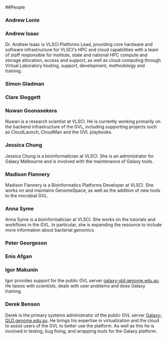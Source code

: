 ##People

### Andrew Lonie

### Andrew Isaac

Dr. Andrew Isaac is VLSCI Platforms Lead, providing core hardware and software infrastructure for VLSCI's HPC and cloud capabilities with a team of staff responsible for institute, state and national HPC compute and storage allocation, access and support, as well as cloud computing through Virtual Laboratory hosting, support, development, methodology and training.

### Simon Gladman

### Clare Sloggett

### Nuwan Goonasekera

Nuwan is a research scientist at VLSCI. He is currently working primarily on the backend infrastructure of the GVL, including supporting projects such as CloudLaunch, CloudMan and the GVL playbooks.

### Jessica Chung

Jessica Chung is a bioinformatician at VLSCI. She is an administrator for Galaxy Melbourne and is involved with the maintenance of Galaxy tools.

### Madison Flannery

Madison Flannery is a Bioinformatics Platforms Developer at VLSCI. She works on and maintains GenomeSpace, as well as the addition of new tools to the microbial GVL.

### Anna Syme

Anna Syme is a bioinformatician at VLSCI. She works on the tutorials and workflows in the GVL. In particular, she is expanding the resource to include more information about bacterial genomics.

### Peter Georgeson

### Enis Afgan

### Igor Makunin

Igor provides support for the public GVL server [galaxy-qld.genome.edu.au](http://galaxy-qld.genome.edu.au). He liaises with scientists, deals with user problems and does Galaxy training.

### Derek Benson

Derek is the primary systems administrator of the public GVL server [Galaxy-QLD.genome.edu.au](http://galaxy-qld.genome.edu.au). He brings his expertise in virtualization and the cloud to assist users of the GVL to better use the platform. As well as this he is involved in testing, bug fixing, and wrapping tools for the Galaxy platform.

